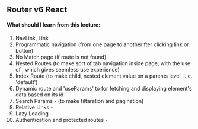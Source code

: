 ## Router v6 React
#### What should I learn from this lecture:
1. NavLink, Link
2. Programmatic navigation (from one page to another fter clicking link or button)
3. No Match page (if route is not found)
4. Nested Routes (to make sort of tab navigation inside page, with the use of <Outlet/>, which gives seemless use experience)
5. Index Route (to make child, nested element value on a parents level, i. e. 'default')
6. Dynamic route and  'useParams' to for fetching and displaying element's data based on its id
7. Search Params - (to make filtaration and pagination)
8. Relative Links -
9. Lazy Loading -
10. Authentication and protected routes - 
